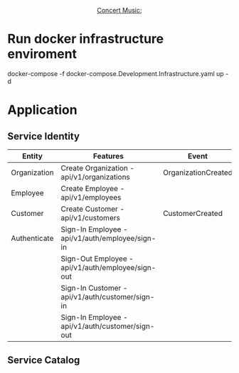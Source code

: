 <p align="center">
  <a href="#bulb-about">Concert Music</a>;
</p>

# Run docker infrastructure enviroment
docker-compose -f docker-compose.Development.Infrastructure.yaml up -d

# Application
## Service Identity
| Entity	|				Features				|     	Event			|
|---------------|-----------------------------------------------------------------------|------------------------------	|
| Organization	| Create Organization 	- api/v1/organizations				|	OrganizationCreated	|
| Employee	| Create Employee 	- api/v1/employees				|				|
| Customer	| Create Customer 	- api/v1/customers				|	CustomerCreated		|
| Authenticate	| Sign-In Employee 	- api/v1/auth/employee/sign-in			|				|
| 		| Sign-Out Employee 	- api/v1/auth/employee/sign-out			|				|
| 		| Sign-In Customer 	- api/v1/auth/customer/sign-in			|				|
| 		| Sign-In Employee 	- api/v1/auth/customer/sign-out			|				|

## Service Catalog

